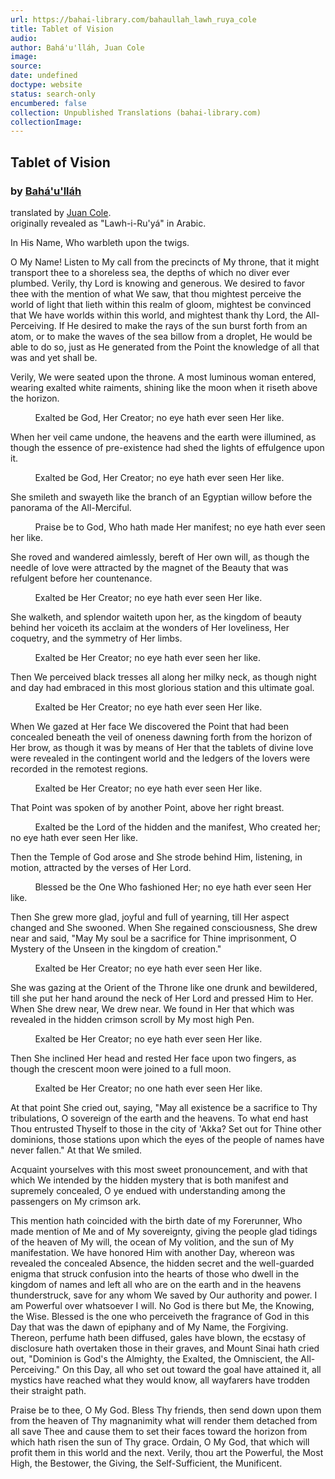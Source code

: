 ```yaml
---
url: https://bahai-library.com/bahaullah_lawh_ruya_cole
title: Tablet of Vision
audio: 
author: Bahá'u'lláh, Juan Cole
image: 
source: 
date: undefined
doctype: website
status: search-only
encumbered: false
collection: Unpublished Translations (bahai-library.com)
collectionImage: 
---
```



## Tablet of Vision

### by [Bahá'u'lláh](https://bahai-library.com/author/Bahá'u'lláh)

translated by [Juan Cole](https://bahai-library.com/author/Juan%20Cole).  
originally revealed as "Lawh-i-Ru'yá" in Arabic.


In His Name, Who warbleth upon the twigs.

O My Name! Listen to My call from the precincts of My throne, that it might transport thee to a shoreless sea, the depths of which no diver ever plumbed. Verily, thy Lord is knowing and generous. We desired to favor thee with the mention of what We saw, that thou mightest perceive the world of light that lieth within this realm of gloom, mightest be convinced that We have worlds within this world, and mightest thank thy Lord, the All-Perceiving. If He desired to make the rays of the sun burst forth from an atom, or to make the waves of the sea billow from a droplet, He would be able to do so, just as He generated from the Point the knowledge of all that was and yet shall be.

Verily, We were seated upon the throne. A most luminous woman entered, wearing exalted white raiments, shining like the moon when it riseth above the horizon.

          Exalted be God, Her Creator; no eye hath ever seen Her like.

When her veil came undone, the heavens and the earth were illumined, as though the essence of pre-existence had shed the lights of effulgence upon it.

          Exalted be God, Her Creator; no eye hath ever seen Her like.

She smileth and swayeth like the branch of an Egyptian willow before the panorama of the All-Merciful.

          Praise be to God, Who hath made Her manifest; no eye hath ever seen her like.

She roved and wandered aimlessly, bereft of Her own will, as though the needle of love were attracted by the magnet of the Beauty that was refulgent before her countenance.

          Exalted be Her Creator; no eye hath ever seen Her like.

She walketh, and splendor waiteth upon her, as the kingdom of beauty behind her voiceth its acclaim at the wonders of Her loveliness, Her coquetry, and the symmetry of Her limbs.

          Exalted be Her Creator; no eye hath ever seen her like.

Then We perceived black tresses all along her milky neck, as though night and day had embraced in this most glorious station and this ultimate goal.

          Exalted be Her Creator; no eye hath ever seen Her like.

When We gazed at Her face We discovered the Point that had been concealed beneath the veil of oneness dawning forth from the horizon of Her brow, as though it was by means of Her that the tablets of divine love were revealed in the contingent world and the ledgers of the lovers were recorded in the remotest regions.

          Exalted be Her Creator; no eye hath ever seen Her like.

That Point was spoken of by another Point, above her right breast.

          Exalted be the Lord of the hidden and the manifest, Who created her; no eye hath ever seen Her like.

Then the Temple of God arose and She strode behind Him, listening, in motion, attracted by the verses of Her Lord.

          Blessed be the One Who fashioned Her; no eye hath ever seen Her like.

Then She grew more glad, joyful and full of yearning, till Her aspect changed and She swooned. When She regained consciousness, She drew near and said, "May My soul be a sacrifice for Thine imprisonment, O Mystery of the Unseen in the kingdom of creation."

          Exalted be Her Creator; no eye hath ever seen Her like.

She was gazing at the Orient of the Throne like one drunk and bewildered, till she put her hand around the neck of Her Lord and pressed Him to Her. When She drew near, We drew near. We found in Her that which was revealed in the hidden crimson scroll by My most high Pen.

          Exalted be Her Creator; no eye hath ever seen Her like.

Then She inclined Her head and rested Her face upon two fingers, as though the crescent moon were joined to a full moon.

          Exalted be Her Creator; no one hath ever seen Her like.

At that point She cried out, saying, "May all existence be a sacrifice to Thy tribulations, O sovereign of the earth and the heavens. To what end hast Thou entrusted Thyself to those in the city of 'Akka? Set out for Thine other dominions, those stations upon which the eyes of the people of names have never fallen." At that We smiled.

Acquaint yourselves with this most sweet pronouncement, and with that which We intended by the hidden mystery that is both manifest and supremely concealed, O ye endued with understanding among the passengers on My crimson ark.

This mention hath coincided with the birth date of my Forerunner, Who made mention of Me and of My sovereignty, giving the people glad tidings of the heaven of My will, the ocean of My volition, and the sun of My manifestation. We have honored Him with another Day, whereon was revealed the concealed Absence, the hidden secret and the well-guarded enigma that struck confusion into the hearts of those who dwell in the kingdom of names and left all who are on the earth and in the heavens thunderstruck, save for any whom We saved by Our authority and power. I am Powerful over whatsoever I will. No God is there but Me, the Knowing, the Wise. Blessed is the one who perceiveth the fragrance of God in this Day that was the dawn of epiphany and of My Name, the Forgiving. Thereon, perfume hath been diffused, gales have blown, the ecstasy of disclosure hath overtaken those in their graves, and Mount Sinai hath cried out, "Dominion is God's the Almighty, the Exalted, the Omniscient, the All-Perceiving." On this Day, all who set out toward the goal have attained it, all mystics have reached what they would know, all wayfarers have trodden their straight path.

Praise be to thee, O My God. Bless Thy friends, then send down upon them from the heaven of Thy magnanimity what will render them detached from all save Thee and cause them to set their faces toward the horizon from which hath risen the sun of Thy grace. Ordain, O My God, that which will profit them in this world and the next. Verily, thou art the Powerful, the Most High, the Bestower, the Giving, the Self-Sufficient, the Munificent.
